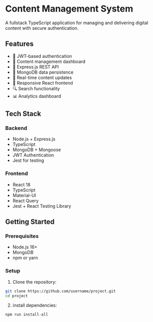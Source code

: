 # Content Management System

A fullstack TypeScript application for managing and delivering digital content with secure authentication.

## Features

- 🔐 JWT-based authentication
- 📄 Content management dashboard
- 🚀 Express.js REST API
- 💾 MongoDB data persistence
- 🔄 Real-time content updates
- 📱 Responsive React frontend
- 🔍 Search functionality
- 📊 Analytics dashboard

## Tech Stack

### Backend
- Node.js + Express.js
- TypeScript
- MongoDB + Mongoose
- JWT Authentication
- Jest for testing

### Frontend
- React 18
- TypeScript
- Material-UI
- React Query
- Jest + React Testing Library


## Getting Started

### Prerequisites
- Node.js 16+
- MongoDB
- npm or yarn

### Setup

1. Clone the repository:
```bash
git clone https://github.com/username/project.git
cd project
```
2. install dependencies:
```bash
npm run install-all
```
